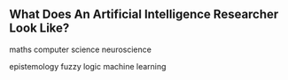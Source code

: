 ## What Does An Artificial Intelligence Researcher Look Like?

maths
computer science
neuroscience

epistemology
fuzzy logic
machine learning

